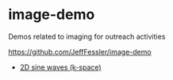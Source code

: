 # image-demo
Demos related to imaging for outreach activities

https://github.com/JeffFessler/image-demo

* [2D sine waves (k-space)](src/sine2)
